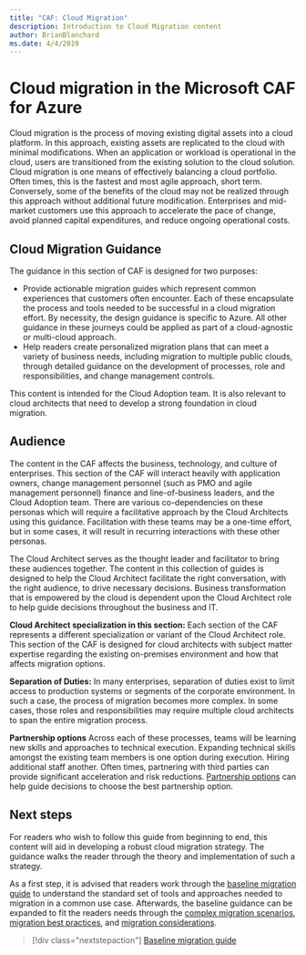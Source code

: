 ```yaml
---
title: "CAF: Cloud Migration"
description: Introduction to Cloud Migration content
author: BrianBlanchard
ms.date: 4/4/2019
---
```


# Cloud migration in the Microsoft CAF for Azure

Cloud migration is the process of moving existing digital assets into a cloud platform. In this approach, existing assets are replicated to the cloud with minimal modifications. When an application or workload is operational in the cloud, users are transitioned from the existing solution to the cloud solution. Cloud migration is one means of effectively balancing a cloud portfolio. Often times, this is the fastest and most agile approach, short term. Conversely, some of the benefits of the cloud may not be realized through this approach without additional future modification. Enterprises and mid-market customers use this approach to accelerate the pace of change, avoid planned capital expenditures, and reduce ongoing operational costs.

## Cloud Migration Guidance

The guidance in this section of CAF is designed for two purposes:

- Provide actionable migration guides which represent common experiences that customers often encounter. Each of these encapsulate the process and tools needed to be successful in a cloud migration effort. By necessity, the design guidance is specific to Azure. All other guidance in these journeys could be applied as part of a cloud-agnostic or multi-cloud approach.
- Help readers create personalized migration plans that can meet a variety of business needs, including migration to multiple public clouds, through detailed guidance on the development of processes, role and responsibilities, and change management controls.

This content is intended for the Cloud Adoption team. It is also relevant to cloud architects that need to develop a strong foundation in cloud migration.

## Audience

The content in the CAF affects the business, technology, and culture of enterprises. This section of the CAF will interact heavily with application owners, change management personnel (such as PMO and agile management personnel) finance and line-of-business leaders, and the Cloud Adoption team. There are various co-dependencies on these personas which will require a facilitative approach by the Cloud Architects using this guidance. Facilitation with these teams may be a one-time effort, but in some cases, it will result in recurring interactions with these other personas.

The Cloud Architect serves as the thought leader and facilitator to bring these audiences together. The content in this collection of guides is designed to help the Cloud Architect facilitate the right conversation, with the right audience, to drive necessary decisions. Business transformation that is empowered by the cloud is dependent upon the Cloud Architect role to help guide decisions throughout the business and IT.

**Cloud Architect specialization in this section:** Each section of the CAF represents a different specialization or variant of the Cloud Architect role. This section of the CAF is designed for cloud architects with subject matter expertise regarding the existing on-premises environment and how that affects migration options.

**Separation of Duties:** In many enterprises, separation of duties exist to limit access to production systems or segments of the corporate environment. In such a case, the process of migration becomes more complex. In some cases, those roles and responsibilities may require multiple cloud architects to span the entire migration process.

**Partnership options** Across each of these processes, teams will be learning new skills and approaches to technical execution. Expanding technical skills amongst the existing team members is one option during execution. Hiring additional staff another. Often times, partnering with third parties can provide significant acceleration and risk reductions. [Partnership options](./migration-considerations/assess/partnership-options.md) can help guide decisions to choose the best partnership option.

## Next steps

For readers who wish to follow this guide from beginning to end, this content will aid in developing a robust cloud migration strategy. The guidance walks the reader through the theory and implementation of such a strategy.

As a first step, it is advised that readers work through the [baseline migration guide](./baseline-migration-guide/overview.md) to understand the standard set of tools and approaches needed to migration in a common use case. Afterwards, the baseline guidance can be expanded to fit the readers needs through the [complex migration scenarios](./expanded-scope/overview.md), [migration best practices](./azure-best-practices/overview.md), and [migration considerations](./migration-considerations/overview.md).

> [!div class="nextstepaction"]
> [Baseline migration guide](./baseline-migration-guide/overview.md)
